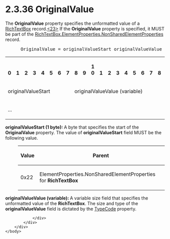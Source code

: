 <html dir="LTR" xmlns:mshelp="http://msdn.microsoft.com/mshelp" xmlns:ddue="http://ddue.schemas.microsoft.com/authoring/2003/5" xmlns:xlink="http://www.w3.org/1999/xlink" xmlns:tool="http://www.microsoft.com/tooltip">
    <head>
        <meta http-equiv="Content-Type" content="text/html; CHARSET=utf-8"></meta>
        <meta name="save" content="history"></meta>
        <title>2.3.36 OriginalValue</title>
        <xml>
            <mshelp:toctitle title="2.3.36 OriginalValue"></mshelp:toctitle>
            <mshelp:rltitle title="[MS-RPL]: OriginalValue"></mshelp:rltitle>
            <mshelp:keyword index="A" term="50e2d7e4-3987-43c5-9b07-91ae5d4ebfe6"></mshelp:keyword>
            <mshelp:attr name="DCSext.ContentType" value="open specification"></mshelp:attr>
            <mshelp:attr name="AssetID" value="50e2d7e4-3987-43c5-9b07-91ae5d4ebfe6"></mshelp:attr>
            <mshelp:attr name="TopicType" value="kbRef"></mshelp:attr>
            <mshelp:attr name="DCSext.Title" value="[MS-RPL]: OriginalValue" />
        </xml>
    </head>
    <body>
        <div id="header">
            <h1 class="heading">2.3.36 OriginalValue</h1>
        </div>
        <div id="mainSection">
            <div id="mainBody">
                <div id="allHistory" class="saveHistory"></div>
                <div id="sectionSection0" class="section" name="collapseableSection">
                    

<p>The <b>OriginalValue</b> property specifies the unformatted
value of a <a href="e1999254-e8d4-4998-8ef5-00e0991ab9c7.md">RichTextBox</a>
record.<a id="Appendix_A_Target_23"></a><a href="1d022514-2a2f-41df-b2f8-36f19e474fa5.md#Appendix_A_23" aria-label="Product behavior note 23">&lt;23&gt;</a> If the <b>OriginalValue</b>
property is specified, it MUST be part of the <a href="1b1b7882-84bb-47d4-a3d2-b020b8d23d7a.md">RichTextBox.ElementProperties.NonSharedElementProperties</a>
record.           </p>

<dl>
<dd>
<div><pre> OriginalValue = originalValueStart originalValueValue
</pre></div>
</dd></dl>

<table>
 <tr>
  <th><p><br>0</p></th>
  <th><p><br>1</p></th>
  <th><p><br>2</p></th>
  <th><p><br>3</p></th>
  <th><p><br>4</p></th>
  <th><p><br>5</p></th>
  <th><p><br>6</p></th>
  <th><p><br>7</p></th>
  <th><p><br>8</p></th>
  <th><p><br>9</p></th>
  <th><p>1<br>0</p></th>
  <th><p><br>1</p></th>
  <th><p><br>2</p></th>
  <th><p><br>3</p></th>
  <th><p><br>4</p></th>
  <th><p><br>5</p></th>
  <th><p><br>6</p></th>
  <th><p><br>7</p></th>
  <th><p><br>8</p></th>
  <th><p><br>9</p></th>
  <th><p>2<br>0</p></th>
  <th><p><br>1</p></th>
  <th><p><br>2</p></th>
  <th><p><br>3</p></th>
  <th><p><br>4</p></th>
  <th><p><br>5</p></th>
  <th><p><br>6</p></th>
  <th><p><br>7</p></th>
  <th><p><br>8</p></th>
  <th><p><br>9</p></th>
  <th><p>3<br>0</p></th>
  <th><p><br>1</p></th>
 </tr>
 <tr>
  <td colspan="8">
  <p>originalValueStart</p>
  </td>
  <td colspan="24">
  <p>originalValueValue
  (variable)</p>
  </td>
 </tr>
 <tr>
  <td colspan="32">
  <p>...</p>
  </td>
 </tr>
</table>

<p><b>originalValueStart (1 byte): </b>A byte that
specifies the start of the <b>OriginalValue</b> property. The value of <b>originalValueStart</b>
field MUST be the following value.</p>

<dl>
<dd>
<table>
 <thead>
  <tr>
   <th>
   <p>Value</p>
   </th>
   <th>
   <p>Parent</p>
   </th>
  </tr>
 </thead>
 <tr>
  <td>
  <p>0x22</p>
  </td>
  <td>
  <p>ElementProperties.NonSharedElementProperties for <b>RichTextBox</b></p>
  </td>
 </tr>
</table>
</dd></dl>

<p><b>originalValueValue (variable): </b>A variable size
field that specifies the unformatted value of the <b>RichTextBox</b>. The size
and type of the <b>originalValueValue</b> field is dictated by the <a href="2033ee0a-00cc-4616-8fdf-e1b3fc070069.md">TypeCode</a> property.</p>


                </div>
            </div>
        </div>
    </body>
</html>